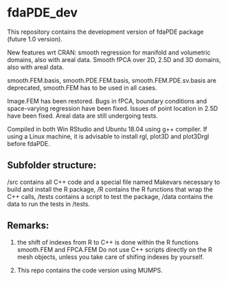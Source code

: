 # fdaPDE_dev

This repository contains the development version of fdaPDE package (future 1.0 version).

New features wrt CRAN: smooth regression for manifold and volumetric domains, also with areal data. Smooth fPCA over 2D, 2.5D and 3D domains, also with areal data.

smooth.FEM.basis, smooth.PDE.FEM.basis, smooth.FEM.PDE.sv.basis are deprecated, smooth.FEM has to be used in all cases.

Image.FEM has been restored. Bugs in fPCA, boundary conditions and space-varying regression have been fixed. Issues of point location in 2.5D have been fixed. Areal data are still undergoing tests.

Compiled in both Win RStudio and Ubuntu 18.04 using g++ compiler. If using a Linux machine, it is advisable to install rgl, plot3D and plot3Drgl before fdaPDE.

## Subfolder structure:
/src contains all C++ code and a special file named Makevars necessary to build and install the R package, 
/R contains the R functions that wrap the C++ calls,
/tests contains a script to test the package,
/data contains the data to run the tests in /tests.

## Remarks:

1) the shift of indexes from R to C++ is done within the R functions smooth.FEM and FPCA.FEM Do not use C++ scripts directly on the R mesh objects, unless you take care of shifing indexes by yourself.

2) This repo contains the code version using MUMPS.
 
